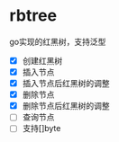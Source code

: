 # rbtree

go实现的红黑树，支持泛型

+ [x] 创建红黑树
+ [x] 插入节点
+ [x] 插入节点后红黑树的调整 
+ [x] 删除节点
+ [x] 删除节点后红黑树的调整
+ [ ] 查询节点
+ [ ] 支持[]byte